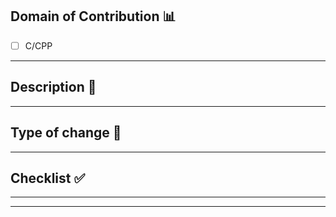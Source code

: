 ## Domain of Contribution 📊

<!----Please delete options that are not relevant.And in order to tick the check box just but x inside them for example [x] like this----->

- [ ] C/CPP

<hr>

## Description 📜

<!-- Please include a brief description -->

<hr>

## Type of change 📝

<!----Please delete options that are not relevant.And in order to tick the check box just but x inside them for example [x] like this----->

<!--
- [ ] Audio (Should be in mp3 format Includes speech clarity, Concise ,Low distortion)
- [ ] Video (Animations, screen-recordings, presentations and regular explanatory films are all possibilties etc)
- [ ] Documentation (Content Creation in the form of codes or tutorials)
- [ ] Other (If you choose other, Please mention changes below)  
-->

<hr>

## Checklist ✅

<!----Please delete options that are not relevant.And in order to tick the check box just but x inside them for example [x] like this----->
<!--
- [ ] I follow [Contributing Guidelines](https://github.com/girlscript/winter-of-contributing/blob/main/.github/CONTRIBUTING.md) & [Code of conduct](https://github.com/girlscript/winter-of-contributing/blob/main/.github/CODE_OF_CONDUCT.md) of this project.
- [ ] I have performed a self-review of my own code or work.
- [ ] I have commented my code, particularly in hard-to-understand areas.
- [ ] My changes generates no new warnings.
- [ ] I'm GWOC'21 contributor
-->

<hr>

<!----Please delete options that are not relevant.And in order to tick the check box just but x inside them for example [x] like this----->

<!-- ## Screenshots / Gif (Optional) 📸 -->

<hr>
